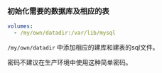 ### 初始化需要的数据库及相应的表

```yml
volumes:
  - /my/own/datadir:/var/lib/mysql
```

`/my/own/datadir` 中添加相应的建库和建表的sql文件。

密码不建议在生产环境中使用这种简单密码。
